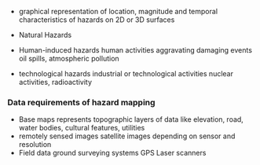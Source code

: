 - graphical representation of location, magnitude and temporal characteristics of hazards on 2D or 3D surfaces

- Natural Hazards
- Human-induced hazards
	  human activities aggravating damaging events
	  oil spills, atmospheric pollution
- technological hazards
	  industrial or technological activities
	  nuclear activities, radioactivity 

### Data requirements of hazard mapping
- Base maps
	  represents topographic layers of data like elevation, road, water bodies, cultural features, utilities
- remotely sensed images
	  satellite images depending on sensor and resolution
- Field data
	  ground surveying systems
	  GPS 
	  Laser scanners